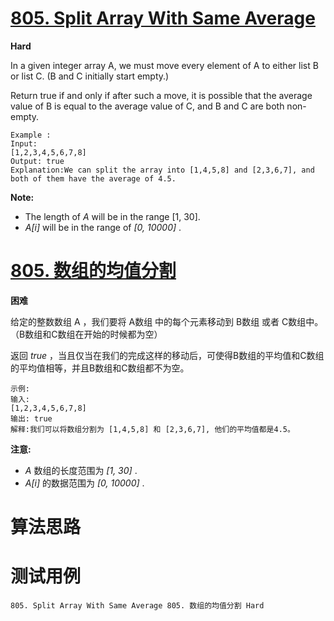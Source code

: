 # [805. Split Array With Same Average][enTitle]

**Hard**

In a given integer array A, we must move every element of A to either list B or list C. (B and C initially start empty.)

Return true if and only if after such a move, it is possible that the average value of B is equal to the average value of C, and B and C are both non-empty.

```
Example :
Input: 
[1,2,3,4,5,6,7,8]
Output: true
Explanation:We can split the array into [1,4,5,8] and [2,3,6,7], and both of them have the average of 4.5.

```

**Note:** 

- The length of  *A*  will be in the range [1, 30]. 
-  *A[i]*  will be in the range of  *[0, 10000]* .




# [805. 数组的均值分割][cnTitle]

**困难**

给定的整数数组 A ，我们要将 A数组 中的每个元素移动到 B数组 或者 C数组中。（B数组和C数组在开始的时候都为空）

返回 *true*  ，当且仅当在我们的完成这样的移动后，可使得B数组的平均值和C数组的平均值相等，并且B数组和C数组都不为空。

```
示例:
输入: 
[1,2,3,4,5,6,7,8]
输出: true
解释:我们可以将数组分割为 [1,4,5,8] 和 [2,3,6,7], 他们的平均值都是4.5。

```

**注意:** 

-  *A*  数组的长度范围为  *[1, 30]* . 
-  *A[i]*  的数据范围为  *[0, 10000]* .




# 算法思路

# 测试用例
```
805. Split Array With Same Average 805. 数组的均值分割 Hard
```

[enTitle]: https://leetcode.com/problems/split-array-with-same-average/
[cnTitle]: https://leetcode-cn.com/problems/split-array-with-same-average/
